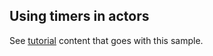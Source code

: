 ## Using timers in actors

See [tutorial](https://microsoft.github.io/coyote/learn/programming-models/actors/timers) content that goes with this sample.